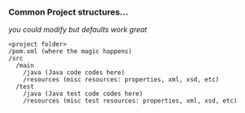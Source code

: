 ### Common Project structures...
*you could modify but defaults work great*

```
<project folder>
/pom.xml (where the magic happens)
/src
  /main
    /java (Java code codes here)
    /resources (misc resources: properties, xml, xsd, etc)
  /test
    /java (Java test code codes here)
    /resources (misc test resources: properties, xml, xsd, etc)
```
